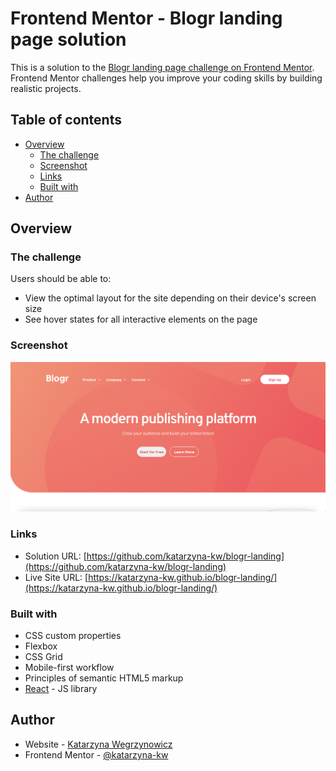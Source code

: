 # Frontend Mentor - Blogr landing page solution

This is a solution to the [Blogr landing page challenge on Frontend Mentor](https://www.frontendmentor.io/challenges/blogr-landing-page-EX2RLAApP). Frontend Mentor challenges help you improve your coding skills by building realistic projects. 

## Table of contents

- [Overview](#overview)
  - [The challenge](#the-challenge)
  - [Screenshot](#screenshot)
  - [Links](#links)
  - [Built with](#built-with)
- [Author](#author)


## Overview

### The challenge

Users should be able to:

- View the optimal layout for the site depending on their device's screen size
- See hover states for all interactive elements on the page

### Screenshot

![](./public/assets/screenshot.png)


### Links

- Solution URL: [https://github.com/katarzyna-kw/blogr-landing](https://github.com/katarzyna-kw/blogr-landing)
- Live Site URL: [https://katarzyna-kw.github.io/blogr-landing/](https://katarzyna-kw.github.io/blogr-landing/)

### Built with

- CSS custom properties
- Flexbox
- CSS Grid
- Mobile-first workflow
- Principles of semantic HTML5 markup
- [React](https://reactjs.org/) - JS library


## Author

- Website - [Katarzyna Wegrzynowicz](https://katarzyna-kw.github.io/portfolio-website/)
- Frontend Mentor - [@katarzyna-kw](https://www.frontendmentor.io/profile/katarzyna-kw)